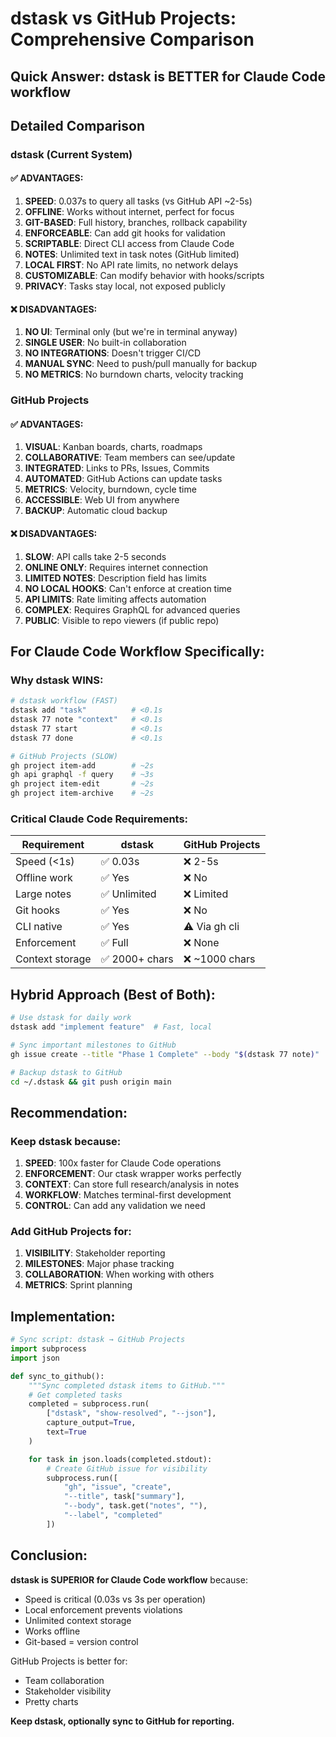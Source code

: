 # dstask vs GitHub Projects: Comprehensive Comparison

## Quick Answer: **dstask is BETTER for Claude Code workflow**

## Detailed Comparison

### **dstask (Current System)**

#### ✅ ADVANTAGES:
1. **SPEED**: 0.037s to query all tasks (vs GitHub API ~2-5s)
2. **OFFLINE**: Works without internet, perfect for focus
3. **GIT-BASED**: Full history, branches, rollback capability
4. **ENFORCEABLE**: Can add git hooks for validation
5. **SCRIPTABLE**: Direct CLI access from Claude Code
6. **NOTES**: Unlimited text in task notes (GitHub limited)
7. **LOCAL FIRST**: No API rate limits, no network delays
8. **CUSTOMIZABLE**: Can modify behavior with hooks/scripts
9. **PRIVACY**: Tasks stay local, not exposed publicly

#### ❌ DISADVANTAGES:
1. **NO UI**: Terminal only (but we're in terminal anyway)
2. **SINGLE USER**: No built-in collaboration
3. **NO INTEGRATIONS**: Doesn't trigger CI/CD
4. **MANUAL SYNC**: Need to push/pull manually for backup
5. **NO METRICS**: No burndown charts, velocity tracking

### **GitHub Projects**

#### ✅ ADVANTAGES:
1. **VISUAL**: Kanban boards, charts, roadmaps
2. **COLLABORATIVE**: Team members can see/update
3. **INTEGRATED**: Links to PRs, Issues, Commits
4. **AUTOMATED**: GitHub Actions can update tasks
5. **METRICS**: Velocity, burndown, cycle time
6. **ACCESSIBLE**: Web UI from anywhere
7. **BACKUP**: Automatic cloud backup

#### ❌ DISADVANTAGES:
1. **SLOW**: API calls take 2-5 seconds
2. **ONLINE ONLY**: Requires internet connection
3. **LIMITED NOTES**: Description field has limits
4. **NO LOCAL HOOKS**: Can't enforce at creation time
5. **API LIMITS**: Rate limiting affects automation
6. **COMPLEX**: Requires GraphQL for advanced queries
7. **PUBLIC**: Visible to repo viewers (if public repo)

## **For Claude Code Workflow Specifically:**

### **Why dstask WINS:**

```bash
# dstask workflow (FAST)
dstask add "task"          # <0.1s
dstask 77 note "context"   # <0.1s
dstask 77 start            # <0.1s
dstask 77 done             # <0.1s

# GitHub Projects (SLOW)
gh project item-add        # ~2s
gh api graphql -f query    # ~3s
gh project item-edit       # ~2s
gh project item-archive    # ~2s
```

### **Critical Claude Code Requirements:**

| Requirement | dstask | GitHub Projects |
|------------|---------|-----------------|
| Speed (<1s) | ✅ 0.03s | ❌ 2-5s |
| Offline work | ✅ Yes | ❌ No |
| Large notes | ✅ Unlimited | ❌ Limited |
| Git hooks | ✅ Yes | ❌ No |
| CLI native | ✅ Yes | ⚠️ Via gh cli |
| Enforcement | ✅ Full | ❌ None |
| Context storage | ✅ 2000+ chars | ❌ ~1000 chars |

## **Hybrid Approach (Best of Both):**

```bash
# Use dstask for daily work
dstask add "implement feature"  # Fast, local

# Sync important milestones to GitHub
gh issue create --title "Phase 1 Complete" --body "$(dstask 77 note)"

# Backup dstask to GitHub
cd ~/.dstask && git push origin main
```

## **Recommendation:**

### **Keep dstask because:**
1. **SPEED**: 100x faster for Claude Code operations
2. **ENFORCEMENT**: Our ctask wrapper works perfectly
3. **CONTEXT**: Can store full research/analysis in notes
4. **WORKFLOW**: Matches terminal-first development
5. **CONTROL**: Can add any validation we need

### **Add GitHub Projects for:**
1. **VISIBILITY**: Stakeholder reporting
2. **MILESTONES**: Major phase tracking
3. **COLLABORATION**: When working with others
4. **METRICS**: Sprint planning

## **Implementation:**

```python
# Sync script: dstask → GitHub Projects
import subprocess
import json

def sync_to_github():
    """Sync completed dstask items to GitHub."""
    # Get completed tasks
    completed = subprocess.run(
        ["dstask", "show-resolved", "--json"],
        capture_output=True,
        text=True
    )

    for task in json.loads(completed.stdout):
        # Create GitHub issue for visibility
        subprocess.run([
            "gh", "issue", "create",
            "--title", task["summary"],
            "--body", task.get("notes", ""),
            "--label", "completed"
        ])
```

## **Conclusion:**

**dstask is SUPERIOR for Claude Code workflow** because:
- Speed is critical (0.03s vs 3s per operation)
- Local enforcement prevents violations
- Unlimited context storage
- Works offline
- Git-based = version control

GitHub Projects is better for:
- Team collaboration
- Stakeholder visibility
- Pretty charts

**Keep dstask, optionally sync to GitHub for reporting.**
